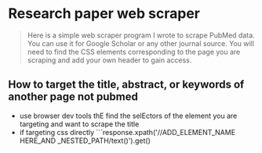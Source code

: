 # Research paper web scraper
> Here is a simple web scraper program I wrote to scrape PubMed data. You can use it for Google Scholar or any other journal source. You will need to find the CSS elements corresponding to the page you are scraping and add your own header to gain access.


## How to target the title, abstract, or keywords of another page not pubmed

-  use browser dev tools thE find the selEctors of the element you are targeting and want to scrape the title
- if targeting css directly ```response.xpath('//ADD_ELEMENT_NAME HERE_AND _NESTED_PATH/text()').get()